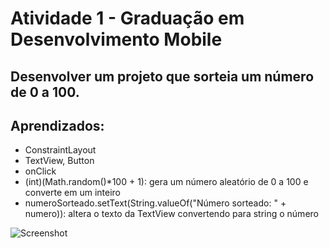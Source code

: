 # Atividade 1 - Graduação em Desenvolvimento Mobile

## Desenvolver um projeto que sorteia um número de 0 a 100.

## Aprendizados:

-  ConstraintLayout
-  TextView, Button
-  onClick
-  (int)(Math.random()*100 + 1): gera um número aleatório de 0 a 100 e converte em um inteiro
-  numeroSorteado.setText(String.valueOf("Número sorteado: " + numero)): altera o texto da TextView convertendo para string o número

![Screenshot](mei1.png)

